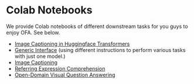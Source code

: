 # Colab Notebooks

We provide Colab notebooks of different downstream tasks for you guys to enjoy OFA. See below.

* [Image Captioning in Huggingface Transformers](https://colab.research.google.com/drive/1Ho81RBV8jysZ7e0FhsSCk_v938QeDuy3?usp=sharing)
* [Generic Interface](https://colab.research.google.com/drive/1jogyZ-2rdHU3XxZOf3TBfhex1XHqX-1m?usp=sharing#scrollTo=s9Vni6YUZOpC) (using different instructions to perform various tasks with just one model.)
* [Image Captioning](https://colab.research.google.com/drive/1Q4eNhhhLcgOP4hHqwZwU1ijOlabgve1W?usp=sharing)
* [Referring Expression Comprehension](https://colab.research.google.com/drive/1AHQNRdaUpRTgr3XySHSlba8aXwBAjwPB?usp=sharing)
* [Open-Domain Visual Question Answering](https://colab.research.google.com/drive/1yk9wq7-B9CyoheJyeG5J_UP6eCXQ3hJG?usp=sharing)
